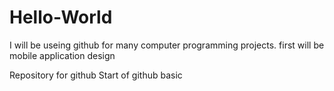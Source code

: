 # Hello-World

I will be useing github for many computer programming projects.
first will be mobile application design

Repository for github
Start of github basic
